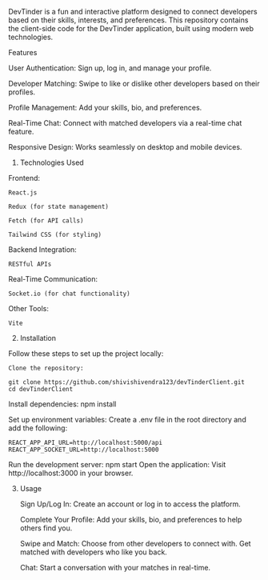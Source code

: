 DevTinder is a fun and interactive platform designed to connect developers based on their skills, interests, and preferences. This repository contains the client-side code for the DevTinder application, built using modern web technologies.

Features

  User Authentication: Sign up, log in, and manage your profile.
  
  Developer Matching: Swipe to like or dislike other developers based on their profiles.
  
  Profile Management: Add your skills, bio, and preferences.
  
  Real-Time Chat: Connect with matched developers via a real-time chat feature.
  
  Responsive Design: Works seamlessly on desktop and mobile devices.


1. Technologies Used

  Frontend:
  
    React.js
    
    Redux (for state management)
    
    Fetch (for API calls)
    
    Tailwind CSS (for styling)
  
  Backend Integration:
  
    RESTful APIs
  
  Real-Time Communication:
  
    Socket.io (for chat functionality)
  
  Other Tools:
  
    Vite

2. Installation

Follow these steps to set up the project locally:

    Clone the repository:
    
    git clone https://github.com/shivishivendra123/devTinderClient.git
    cd devTinderClient

Install dependencies:
    npm install


Set up environment variables:
    Create a .env file in the root directory and add the following:
    
    REACT_APP_API_URL=http://localhost:5000/api
    REACT_APP_SOCKET_URL=http://localhost:5000


Run the development server:
    npm start
    Open the application:
    Visit http://localhost:3000 in your browser.

3. Usage

    Sign Up/Log In:
    Create an account or log in to access the platform.
    
    Complete Your Profile:
    Add your skills, bio, and preferences to help others find you.
    
    Swipe and Match:
    Choose from other developers to connect with.
    Get matched with developers who like you back.

    Chat:
    Start a conversation with your matches in real-time.
   
